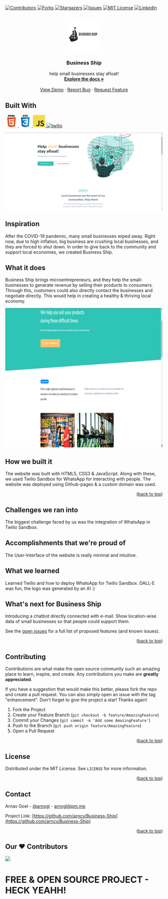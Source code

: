 


<!-- PROJECT SHIELDS -->
<!--
*** I'm using markdown "reference style" links for readability.
*** Reference links are enclosed in brackets [ ] instead of parentheses ( ).
*** See the bottom of this document for the declaration of the reference variables
*** for contributors-url, forks-url, etc. This is an optional, concise syntax you may use.
*** https://www.markdownguide.org/basic-syntax/#reference-style-links
-->
[![Contributors][contributors-shield]][contributors-url]
[![Forks][forks-shield]][forks-url]
[![Stargazers][stars-shield]][stars-url]
[![Issues][issues-shield]][issues-url]
[![MIT License][license-shield]][license-url]
[![LinkedIn][linkedin-shield]][linkedin-url]



<!-- PROJECT LOGO -->
<br />
<div align="center">
  <a href="https://github.com/arncv/Business-Ship">
    <img src="assets/img/brand/BusinessShip.png" alt="Logo" width="100" height="100">
  </a>

<h3 align="center">Business Ship</h3>

  <p align="center">
    help small businesses stay afloat!
    <br />
    <a href="https://github.com/arncv/Business-Ship"><strong>Explore the docs »</strong></a>
    <br />
    <br />
    <a href="https://github.com/arncv/Business-Ship">View Demo</a>
    ·
    <a href="https://github.com/arncv/Business-Ship/issues">Report Bug</a>
    ·
    <a href="https://github.com/arncv/Business-Ship/issues">Request Feature</a>
  </p>
</div>





## Built With

<a href="https://www.w3.org/html/" target="_blank" rel="noreferrer"> <img src="https://raw.githubusercontent.com/devicons/devicon/master/icons/html5/html5-original-wordmark.svg" alt="html5" width="40" height="40"/>  </a> 
<a href="https://www.w3schools.com/css/" target="_blank" rel="noreferrer"> <img src="https://raw.githubusercontent.com/devicons/devicon/master/icons/css3/css3-original-wordmark.svg" alt="css3" width="40" height="40"/> </a> 
<a href="https://developer.mozilla.org/en-US/docs/Web/JavaScript" target="_blank" rel="noreferrer"> <img src="https://raw.githubusercontent.com/devicons/devicon/master/icons/javascript/javascript-original.svg" alt="javascript" width="40" height="40"/> </a>
<a href="https://www.twilio.com/" target="_blank" rel="noreferrer"> <img 
src="https://www.twilio.com/docs/static/dist/img/559bc7cf.svg" alt="twilio" width="40" height="40"/> </a>


[![Product Name Screen Shot][product-screenshot]](http://businessship.co/)



## Inspiration
 After the COVID-19 pandemic, many small businesses wiped away. Right now, due to high inflation, big business are crushing local businesses, and they are forced to shut down. In order to give back to the community and support local economies, we created Business Ship.
 
 

## What it does
Business Ship brings microentrepreneurs, and they help the small-businesses to generate revenue by selling their products to consumers. Through this, customers could also directly contact the businesses and negotiate directly. This would help in creating a healthy & thriving local economy.

<img src="assets/img/brand/ss2.png" alt="Logo" width="941" height="444.1">


## How we built it
 The website was built with HTML5, CSS3 & JavaScript. Along with these, we used Twilio Sandbox for WhatsApp for interacting with people. The website was deployed using Github-pages & a custom domain was used.


<p align="right">(<a href="#readme-top">back to top</a>)</p>

## Challenges we ran into
 The biggest challenge faced by us was the integration of WhatsApp in Twilio Sandbox.
 
 

## Accomplishments that we're proud of
 The User-Interface of the website is really minimal and intuitive. 
 
 

## What we learned
 Learned Twilio and how to deploy WhatsApp for Twilio Sandbox.
 DALL-E was fun, the logo was generated by an AI :) 



## What's next for Business Ship
 Introducing a chatbot directly connected with e-mail.
 Show location-wise data of small businesses so that people could support them.



See the [open issues](https://github.com/arncv/Business-Ship/issues) for a full list of proposed features (and known issues).

<p align="right">(<a href="#readme-top">back to top</a>)</p>



<!-- CONTRIBUTING -->
## Contributing

Contributions are what make the open source community such an amazing place to learn, inspire, and create. Any contributions you make are **greatly appreciated**.

If you have a suggestion that would make this better, please fork the repo and create a pull request. You can also simply open an issue with the tag "enhancement".
Don't forget to give the project a star! Thanks again!

1. Fork the Project
2. Create your Feature Branch (`git checkout -b feature/AmazingFeature`)
3. Commit your Changes (`git commit -m 'Add some AmazingFeature'`)
4. Push to the Branch (`git push origin feature/AmazingFeature`)
5. Open a Pull Request

<p align="right">(<a href="#readme-top">back to top</a>)</p>



<!-- LICENSE -->
## License

Distributed under the MIT License. See `LICENSE` for more information.

<p align="right">(<a href="#readme-top">back to top</a>)</p>



<!-- CONTACT -->
## Contact

Arnav Goel  - [@arnvgl](https://twitter.com/arnvgl) - arnvgl@pm.me

Project Link: [https://github.com/arncv/Business-Ship](https://github.com/arncv/Business-Ship)

<p align="right">(<a href="#readme-top">back to top</a>)</p>



## Our ♥️ Contributors

<a href="https://github.com/refinedev/refine/graphs/contributors">
  <img src="https://contrib.rocks/image?repo=arncv/Business-Ship" />
</a>








# FREE & OPEN SOURCE PROJECT - HECK YEAHH!


<!-- MARKDOWN LINKS & IMAGES -->
<!-- https://www.markdownguide.org/basic-syntax/#reference-style-links -->
[contributors-shield]: https://img.shields.io/github/contributors/arncv/Business-Ship.svg?style=for-the-badge
[contributors-url]: https://github.com/arncv/Business-Ship/graphs/contributors
[forks-shield]: https://img.shields.io/github/forks/arncv/Business-Ship.svg?style=for-the-badge
[forks-url]: https://github.com/arncv/Business-Ship/network/members
[stars-shield]: https://img.shields.io/github/stars/arncv/Business-Ship.svg?style=for-the-badge
[stars-url]:https://github.com/arncv/Business-Ship/stargazers
[issues-shield]: https://img.shields.io/github/issues/arncv/Business-Ship.svg?style=for-the-badge
[issues-url]: https://github.com/arncv/Business-Ship/issues
[license-shield]: https://img.shields.io/github/license/arncv/Business-Ship.svg?style=for-the-badge
[license-url]: https://github.com/arncv/Business-Ship/blob/master/LICENSE
[linkedin-shield]: https://img.shields.io/badge/-LinkedIn-black.svg?style=for-the-badge&logo=linkedin&colorB=555
[linkedin-url]: https://linkedin.com/in/arnvgl
[product-screenshot]: assets/img/brand/screenshot.png
